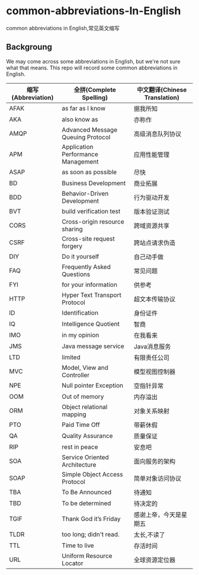 # common-abbreviations-In-English
common abbreviations in English,常见英文缩写

## Backgroung
We may come across some abbreviations in English, but we're not sure what that means. This repo will record some common abbreviations in English.

|缩写(Abbreviation)|全拼(Complete Spelling)|中文翻译(Chinese Translation)|
| ------| ------ | ------ |
|AFAK |as far as I know |据我所知 |
|AKA |also know as |亦称作 |
|AMQP |Advanced Message Queuing Protocol |高级消息队列协议 |
|APM |Application Performance Management | 应用性能管理 |
|ASAP |as soon as possible |尽快 |
|BD |Business Development |商业拓展 |
|BDD |Behavior-Driven Development |行为驱动开发 |
|BVT |build verification test |版本验证测试 |
|CORS |Cross-origin resource sharing |跨域资源共享 |
|CSRF |Cross-site request forgery |跨站点请求伪造 |
|DIY |Do it yourself |自己动手做 |
|FAQ |Frequently Asked Questions |常见问题 |
|FYI |for your information |供参考 |
|HTTP |Hyper Text Transport Protocol |超文本传输协议 |
|ID |Identification |身份证件 |
|IQ |Intelligence Quotient |智商 |
|IMO |in my opinion |在我看来 |
|JMS |Java message service |Java消息服务 |
|LTD |limited |有限责任公司 |
|MVC |Model, View and Controller |模型视图控制器 |
|NPE |Null pointer Exception |空指针异常 |
|OOM |Out of memory |内存溢出 |
|ORM |Object relational mapping |对象关系映射 |
|PTO |Paid Time Off |带薪休假 |
|QA |Quality Assurance |质量保证 |
|RIP |rest in peace |安息吧 |
|SOA |Service Oriented Architecture |面向服务的架构 |
|SOAP |Simple Object Access Protocol |简单对象访问协议 |
|TBA |To Be Announced |待通知 |
|TBD |To be determined |待决定的 |
|TGIF |Thank God it’s Friday |感谢上帝，今天是星期五 |
|TLDR |too long; didn't read. |太长,不读了 |
|TTL |Time to live |存活时间 |
|URL |Uniform Resource Locator |全球资源定位器 |
